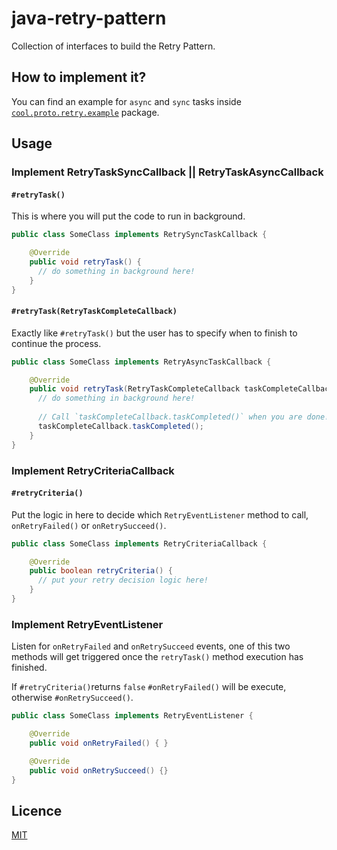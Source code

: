# java-retry-pattern
Collection of interfaces to build the Retry Pattern.

## How to implement it?
 
 You can find an example for `async` and `sync` tasks inside [`cool.proto.retry.example`](src/cool/proto/retry/example) package.
 
## Usage

### Implement RetryTaskSyncCallback || RetryTaskAsyncCallback

#### `#retryTask()`

This is where you will put the code to run in background.

```java
public class SomeClass implements RetrySyncTaskCallback {

    @Override
    public void retryTask() {
      // do something in background here!
    }
}
```

#### `#retryTask(RetryTaskCompleteCallback)`

Exactly like `#retryTask()` but the user has to specify when to finish to continue the process.

```java
public class SomeClass implements RetryAsyncTaskCallback {

    @Override
    public void retryTask(RetryTaskCompleteCallback taskCompleteCallback) {
      // do something in background here!
      
      // Call `taskCompleteCallback.taskCompleted()` when you are done!
      taskCompleteCallback.taskCompleted();
    }
}
```

### Implement RetryCriteriaCallback

#### `#retryCriteria()`

Put the logic in here to decide which `RetryEventListener` method to call, `onRetryFailed()` or `onRetrySucceed()`.

```java
public class SomeClass implements RetryCriteriaCallback {

    @Override
    public boolean retryCriteria() {
      // put your retry decision logic here!
    }
}
```

### Implement RetryEventListener

Listen for `onRetryFailed` and `onRetrySucceed` events, one of this two methods will get triggered once the `retryTask()` method execution has finished.

If `#retryCriteria()`returns `false` `#onRetryFailed()` will be execute, otherwise `#onRetrySucceed()`.

```java
public class SomeClass implements RetryEventListener {

    @Override
    public void onRetryFailed() { }

    @Override
    public void onRetrySucceed() {}
}
```

 
## Licence
 
 [MIT](LICENSE)
